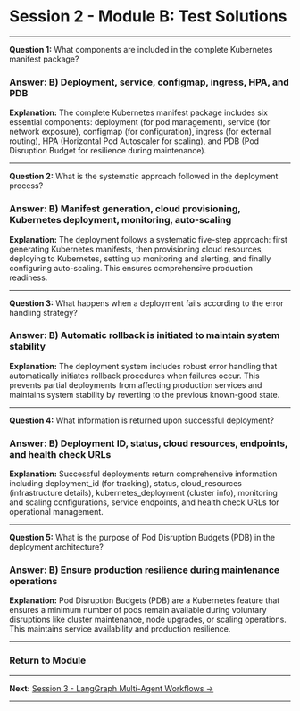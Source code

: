 # Session 2 - Module B: Test Solutions

---

**Question 1:** What components are included in the complete Kubernetes manifest package?  

### Answer: B) Deployment, service, configmap, ingress, HPA, and PDB

**Explanation:** The complete Kubernetes manifest package includes six essential components: deployment (for pod management), service (for network exposure), configmap (for configuration), ingress (for external routing), HPA (Horizontal Pod Autoscaler for scaling), and PDB (Pod Disruption Budget for resilience during maintenance).

---

**Question 2:** What is the systematic approach followed in the deployment process?  

### Answer: B) Manifest generation, cloud provisioning, Kubernetes deployment, monitoring, auto-scaling

**Explanation:** The deployment follows a systematic five-step approach: first generating Kubernetes manifests, then provisioning cloud resources, deploying to Kubernetes, setting up monitoring and alerting, and finally configuring auto-scaling. This ensures comprehensive production readiness.

---

**Question 3:** What happens when a deployment fails according to the error handling strategy?  

### Answer: B) Automatic rollback is initiated to maintain system stability

**Explanation:** The deployment system includes robust error handling that automatically initiates rollback procedures when failures occur. This prevents partial deployments from affecting production services and maintains system stability by reverting to the previous known-good state.

---

**Question 4:** What information is returned upon successful deployment?  

### Answer: B) Deployment ID, status, cloud resources, endpoints, and health check URLs

**Explanation:** Successful deployments return comprehensive information including deployment_id (for tracking), status, cloud_resources (infrastructure details), kubernetes_deployment (cluster info), monitoring and scaling configurations, service endpoints, and health check URLs for operational management.

---

**Question 5:** What is the purpose of Pod Disruption Budgets (PDB) in the deployment architecture?  

### Answer: B) Ensure production resilience during maintenance operations

**Explanation:** Pod Disruption Budgets (PDB) are a Kubernetes feature that ensures a minimum number of pods remain available during voluntary disruptions like cluster maintenance, node upgrades, or scaling operations. This maintains service availability and production resilience.

---

### Return to Module
---

**Next:** [Session 3 - LangGraph Multi-Agent Workflows →](Session3_LangGraph_Multi_Agent_Workflows.md)

---

